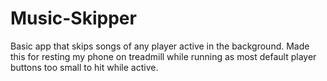 # Music-Skipper

Basic app that skips songs of any player active in the background. Made this for resting my phone on treadmill while running as most default player buttons too small to hit while active.
